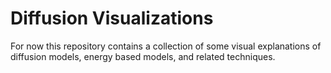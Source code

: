 # Diffusion Visualizations

For now this repository contains a collection of some visual explanations of diffusion models, energy based models, and related techniques. 
